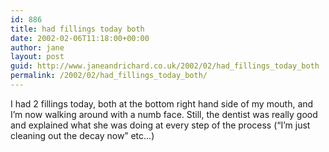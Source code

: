 ```yaml
---
id: 886
title: had fillings today both
date: 2002-02-06T11:18:00+00:00
author: jane
layout: post
guid: http://www.janeandrichard.co.uk/2002/02/had_fillings_today_both
permalink: /2002/02/had_fillings_today_both/
---
```

I had 2 fillings today, both at the bottom right hand side of my mouth, and I&#8217;m now walking around with a numb face. Still, the dentist was really good and explained what she was doing at every step of the process (&#8220;I&#8217;m just cleaning out the decay now&#8221; etc&#8230;)